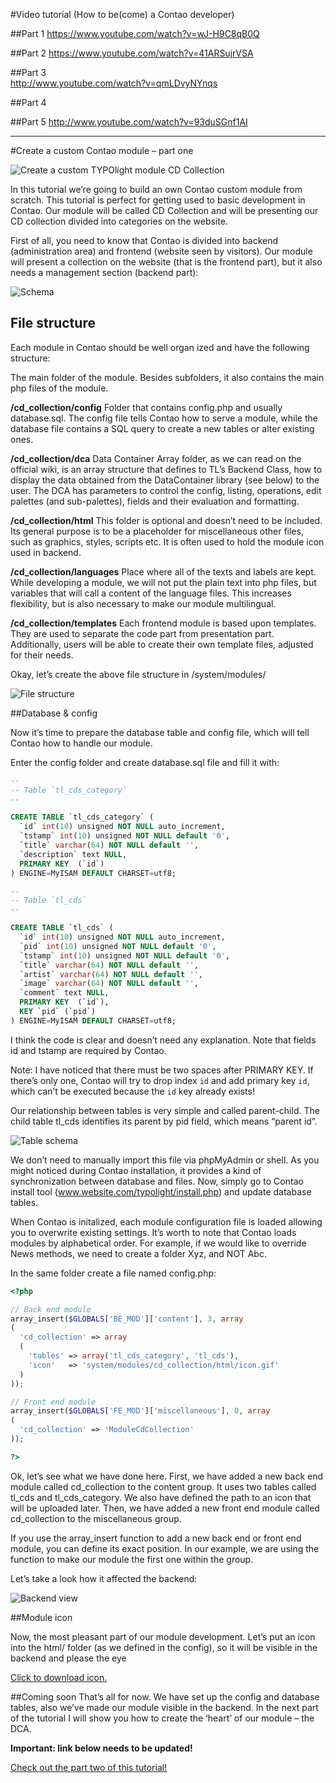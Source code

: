 
#Video tutorial (How to be(come) a Contao developer)

##Part 1
  https://www.youtube.com/watch?v=wJ-H9C8qB0Q

##Part 2
  https://www.youtube.com/watch?v=41ARSujrVSA

##Part 3  
  http://www.youtube.com/watch?v=qmLDvyNYnqs

##Part 4
 
##Part 5
  http://www.youtube.com/watch?v=93duSGnf1AI
________________________________________________________


#Create a custom Contao module – part one  
  
  
![Create a custom TYPOlight module CD Collection](assets/introimg.jpg)

In this tutorial we’re going to build an own Contao custom module from scratch. This tutorial is perfect for getting used to basic development in Contao. Our module will be called CD Collection and will be presenting our CD collection divided into categories on the website. 

First of all, you need to know that Contao is divided into backend (administration area) and frontend (website seen by visitors). Our module will present a collection on the website (that is the frontend part), but it also needs a management section (backend part):



![Schema](assets/schema.jpg)



## File structure


Each module in Contao should be well organ  ized and have the following structure:

The main folder of the module. Besides subfolders, it also contains the main php files of the module.


**/cd_collection/config**
Folder that contains config.php and usually database.sql. The config file tells Contao how to serve a module, while the database file contains a SQL query to create a new tables or alter existing ones.

**/cd_collection/dca**
Data Container Array folder, as we can read on the official wiki, is an array structure that defines to TL’s Backend Class, how to display the data obtained from the DataContainer library (see below) to the user. The DCA has parameters to control the config, listing, operations, edit palettes (and sub-palettes), fields and their evaluation and formatting.

**/cd_collection/html**
This folder is optional and doesn’t need to be included. Its general purpose is to be a placeholder for miscellaneous other files, such as graphics, styles, scripts etc. It is often used to hold the module icon used in backend.

**/cd_collection/languages**
Place where all of the texts and labels are kept. While developing a module, we will not put the plain text into php files, but variables that will call a content of the language files. This increases flexibility, but is also necessary to make our module multilingual.

**/cd_collection/templates**
Each frontend module is based upon templates. They are used to separate the code part from presentation part. Additionally, users will be able to create their own template files, adjusted for their needs.

Okay, let’s create the above file structure in /system/modules/


![File structure](assets/file_structure1.jpg)



##Database & config


Now it’s time to prepare the database table and config file, which will tell Contao how to handle our module.

Enter the config folder and create database.sql file and fill it with:


```sql
--
-- Table `tl_cds_category`
--

CREATE TABLE `tl_cds_category` (
  `id` int(10) unsigned NOT NULL auto_increment,
  `tstamp` int(10) unsigned NOT NULL default '0',
  `title` varchar(64) NOT NULL default '',
  `description` text NULL,
  PRIMARY KEY  (`id`)
) ENGINE=MyISAM DEFAULT CHARSET=utf8;

--
-- Table `tl_cds`
--

CREATE TABLE `tl_cds` (
  `id` int(10) unsigned NOT NULL auto_increment,
  `pid` int(10) unsigned NOT NULL default '0',
  `tstamp` int(10) unsigned NOT NULL default '0',
  `title` varchar(64) NOT NULL default '',
  `artist` varchar(64) NOT NULL default '',
  `image` varchar(64) NOT NULL default '',
  `comment` text NULL,
  PRIMARY KEY  (`id`),
  KEY `pid` (`pid`)
) ENGINE=MyISAM DEFAULT CHARSET=utf8;
```

I think the code is clear and doesn’t need any explanation. Note that fields id and tstamp are required by Contao.

Note: I have noticed that there must be two spaces after PRIMARY KEY. If there’s only one, Contao will try to drop index `id` and add primary key `id`, which can’t be executed because the `id` key already exists!

Our relationship between tables is very simple and called parent-child. The child table tl\_cds identifies its parent by pid field, which means “parent id”.



![Table schema](assets/db_schema.jpg)

We don’t need to manually import this file via phpMyAdmin or shell. As you might noticed during Contao installation, it provides a kind of synchronization between database and files. Now, simply go to Contao install tool (www.website.com/typolight/install.php) and update database tables.

When Contao is initalized, each module configuration file is loaded allowing you to overwrite existing settings. It’s worth to note that Contao loads modules by alphabetical order. For example, if we would like to override News methods, we need to create a folder Xyz, and NOT Abc.

In the same folder create a file named config.php:


```php
<?php

// Back end module
array_insert($GLOBALS['BE_MOD']['content'], 3, array
(
  'cd_collection' => array
  (
    'tables' => array('tl_cds_category', 'tl_cds'),
    'icon'   => 'system/modules/cd_collection/html/icon.gif'
  )
));

// Front end module
array_insert($GLOBALS['FE_MOD']['miscellaneous'], 0, array
(
  'cd_collection' => 'ModuleCdCollection'
));

?>
```



Ok, let’s see what we have done here. First, we have added a new back end module called cd\_collection to the content group. It uses two tables called tl\_cds and tl\_cds\_category. We also have defined the path to an icon that will be uploaded later. Then, we have added a new front end module called cd_collection to the miscellaneous group.

If you use the array\_insert function to add a new back end or front end module, you can define its exact position. In our example, we are using the function to make our module the first one within the group.

Let’s take a look how it affected the backend:


![Backend view](assets/backend1.jpg)



##Module icon

Now, the most pleasant part of our module development. Let’s put an icon into the html/ folder (as we defined in the config), so it will be visible in the backend and please the eye 

[Click to download icon.](assets/icon.gif)



##Coming soon
That’s all for now. We have set up the config and database tables, also we’ve made our module visible in the backend. In the next part of the tutorial I will show you how to create the ‘heart’ of our module – the DCA.


**Important: link below needs to be updated!**

[Check out the part two of this tutorial!](part2.md)



